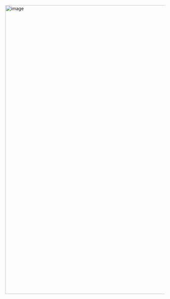 

<img width="1546" height="915" alt="image" src="https://github.com/user-attachments/assets/f86f2951-4583-401e-aa99-7cfcdad89b0b" />
